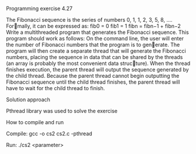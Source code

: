Programming exercise 4.27

The Fibonacci sequence is the series of numbers 0, 1, 1, 2, 3, 5, 8, .... Formally, it can be expressed as:
fib0 = 0
fib1 = 1
fibn = fibn−1 + fibn−2
Write a multithreaded program that generates the Fibonacci sequence.
This program should work as follows: On the command line, the user
will enter the number of Fibonacci numbers that the program is to generate. The program will then create a separate thread that will generate
the Fibonacci numbers, placing the sequence in data that can be shared
by the threads (an array is probably the most convenient data structure). When the thread finishes execution, the parent thread will output
the sequence generated by the child thread. Because the parent thread
cannot begin outputting the Fibonacci sequence until the child thread
finishes, the parent thread will have to wait for the child thread to finish.

Solution approach

Pthread library was used to solve the exercise

How to compile and run

Compile: gcc -o cs2 cs2.c -pthread

Run: ./cs2 \<parameter> 